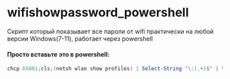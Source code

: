 # wifishowpassword_powershell
Скрипт который показывает все пароли от wifi практически на любой версии Windows(7-11), работает через powershell

#### Просто вставьте это в powershell:
```powershell
chcp 65001;cls;(netsh wlan show profiles) | Select-String "\:(.+)$" | %{$name=$_.Matches.Groups[1].Value.Trim(); $_} | %{(netsh wlan show profile name="$name" key=clear)} | Select-String "Key Content\W+\:(.+)$" | %{$pass=$_.Matches.Groups[1].Value.Trim(); $_} | %{[PSCustomObject]@{ PROFILE_NAME=$name;PASSWORD=$pass }} | Format-Table -Wrap
```
